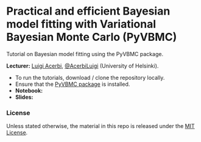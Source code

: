 # Practical and efficient Bayesian model fitting with Variational Bayesian Monte Carlo (PyVBMC)

Tutorial on Bayesian model fitting using the PyVBMC package.

**Lecturer:** [Luigi Acerbi](https://www.helsinki.fi/en/researchgroups/machine-and-human-intelligence), [@AcerbiLuigi](https://twitter.com/AcerbiLuigi) (University of Helsinki).

- To run the tutorials, download / clone the repository locally.
- Ensure that the [PyVBMC package]() is installed.
- **Notebook:** 
- **Slides:**

### License

Unless stated otherwise, the material in this repo is released under the [MIT License](LICENSE).
